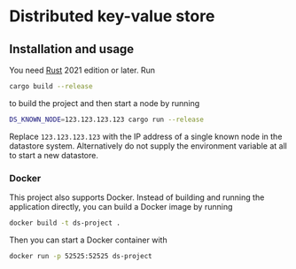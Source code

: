 # Distributed key-value store

## Installation and usage

You need [Rust](https://www.rust-lang.org/tools/install) 2021 edition or later.
Run

```sh
cargo build --release
```

to build the project and then start a node by running

```sh
DS_KNOWN_NODE=123.123.123.123 cargo run --release
```

Replace `123.123.123.123` with the IP address of a single known node in the datastore system.
Alternatively do not supply the environment variable at all to start a new datastore.

### Docker

This project also supports Docker.
Instead of building and running the application directly, you can build a Docker image by running

```sh
docker build -t ds-project .
```

Then you can start a Docker container with

```sh
docker run -p 52525:52525 ds-project
```
